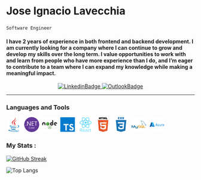  <!--Icon-->
<div id="header">
    <h1>Jose Ignacio Lavecchia</h1>
    <code>Software Engineer</code>
    <h4>I have 2 years of experience in both frontend and backend development. I am currently looking for a company where I can continue to grow and develop my skills over the long term.
     I value opportunities to work with and learn from people who have more experience than I do, and I’m eager to contribute to a team where I can expand my knowledge while making a meaningful impact.</h4>
</div>

   <!-- Bagdes-->
<div id = "badges" align ="center">
   <a href = "https://www.linkedin.com/in/jose-ignacio-lavecchia-suarez-766316239/" >
    <img src = "https://img.shields.io/badge/LinkedIn-0077B5?style=for-the-badge&logo=linkedin&logoColor=white"
     alt = "LinkedinBadge"/>
   </a>
   <a href = "mailto:leo8493@outlook.com" >
    <img src = "https://img.shields.io/badge/Microsoft_Outlook-0078D4?style=for-the-badge&logo=microsoft-outlook&logoColor=white"
     alt = "OutlookBadge"/>
   </a> 
   
</div>
<hr>
<div align ="left">
    <h3>Languages and Tools </h3>
   <img src = "https://github.com/devicons/devicon/blob/master/icons/java/java-original.svg" title="Java" alt ="Java"
    width="40" height ="40" />&nbsp;
    <img src = "https://github.com/devicons/devicon/blob/master/icons/dotnetcore/dotnetcore-original.svg" title=".NET" alt =".NET"
       width="40" height ="40" />&nbsp;
    <img src = "https://github.com/devicons/devicon/blob/master/icons/nodejs/nodejs-original-wordmark.svg" title="Node js" alt ="Node js"
    width="40" height ="40" />&nbsp;
    <img src = "https://github.com/devicons/devicon/blob/master/icons/typescript/typescript-original.svg" title="TypeScript" alt ="TypeScript"
    width="40" height ="40" />&nbsp;
    <img src = "https://github.com/devicons/devicon/blob/master/icons/react/react-original-wordmark.svg" title="React" alt ="React"
    width="40" height ="40" />&nbsp;
    <img src = "https://github.com/devicons/devicon/blob/master/icons/html5/html5-original-wordmark.svg" title="HTML" alt ="HTML"
    width="40" height ="40" />&nbsp;
 <img src = "https://github.com/devicons/devicon/blob/master/icons/css3/css3-plain-wordmark.svg" title="CSS" alt ="CSS"
    width="40" height ="40" />&nbsp;
 <img src = "https://github.com/devicons/devicon/blob/master/icons/mysql/mysql-original-wordmark.svg" title="MySQL" alt ="MySQL"
    width="40" height ="40" />&nbsp;
 <img src = "https://github.com/devicons/devicon/blob/master/icons/azure/azure-original-wordmark.svg" title="Azure" alt ="Azure"
    width="40" height ="40" />&nbsp;
</div>

 <!-- Github Stats-->
### My Stats :
[![GitHub Streak](http://github-readme-streak-stats.herokuapp.com?user=Joseignlave1&theme=transparent&hide_border=true)](https://git.io/streak-stats)


![Top Langs](https://github-readme-stats.vercel.app/api/top-langs/?username=Joseignlave1&hide_progress=false&theme=transparent&hide_border=true)

